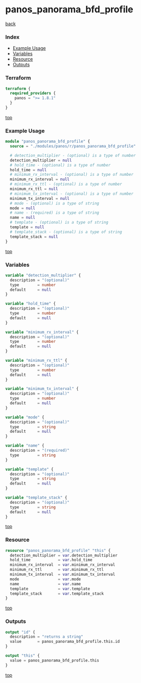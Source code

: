# panos_panorama_bfd_profile

[back](../panos.md)

### Index

- [Example Usage](#example-usage)
- [Variables](#variables)
- [Resource](#resource)
- [Outputs](#outputs)

### Terraform

```terraform
terraform {
  required_providers {
    panos = ">= 1.8.1"
  }
}
```

[top](#index)

### Example Usage

```terraform
module "panos_panorama_bfd_profile" {
  source = "./modules/panos/r/panos_panorama_bfd_profile"

  # detection_multiplier - (optional) is a type of number
  detection_multiplier = null
  # hold_time - (optional) is a type of number
  hold_time = null
  # minimum_rx_interval - (optional) is a type of number
  minimum_rx_interval = null
  # minimum_rx_ttl - (optional) is a type of number
  minimum_rx_ttl = null
  # minimum_tx_interval - (optional) is a type of number
  minimum_tx_interval = null
  # mode - (optional) is a type of string
  mode = null
  # name - (required) is a type of string
  name = null
  # template - (optional) is a type of string
  template = null
  # template_stack - (optional) is a type of string
  template_stack = null
}
```

[top](#index)

### Variables

```terraform
variable "detection_multiplier" {
  description = "(optional)"
  type        = number
  default     = null
}

variable "hold_time" {
  description = "(optional)"
  type        = number
  default     = null
}

variable "minimum_rx_interval" {
  description = "(optional)"
  type        = number
  default     = null
}

variable "minimum_rx_ttl" {
  description = "(optional)"
  type        = number
  default     = null
}

variable "minimum_tx_interval" {
  description = "(optional)"
  type        = number
  default     = null
}

variable "mode" {
  description = "(optional)"
  type        = string
  default     = null
}

variable "name" {
  description = "(required)"
  type        = string
}

variable "template" {
  description = "(optional)"
  type        = string
  default     = null
}

variable "template_stack" {
  description = "(optional)"
  type        = string
  default     = null
}
```

[top](#index)

### Resource

```terraform
resource "panos_panorama_bfd_profile" "this" {
  detection_multiplier = var.detection_multiplier
  hold_time            = var.hold_time
  minimum_rx_interval  = var.minimum_rx_interval
  minimum_rx_ttl       = var.minimum_rx_ttl
  minimum_tx_interval  = var.minimum_tx_interval
  mode                 = var.mode
  name                 = var.name
  template             = var.template
  template_stack       = var.template_stack
}
```

[top](#index)

### Outputs

```terraform
output "id" {
  description = "returns a string"
  value       = panos_panorama_bfd_profile.this.id
}

output "this" {
  value = panos_panorama_bfd_profile.this
}
```

[top](#index)